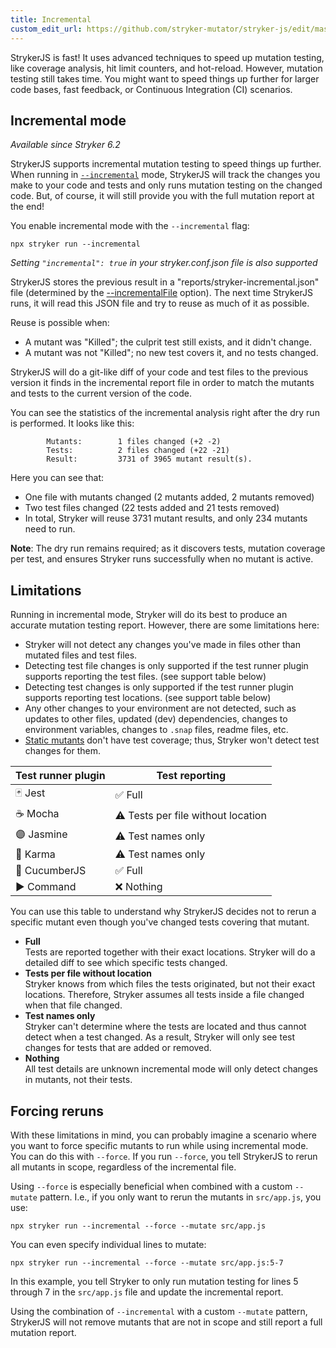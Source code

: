```yaml
---
title: Incremental
custom_edit_url: https://github.com/stryker-mutator/stryker-js/edit/master/docs/incremental.md
---
```


StrykerJS is fast! It uses advanced techniques to speed up mutation testing, like coverage analysis, hit limit counters, and hot-reload. However, mutation testing still takes time. You might want to speed things up further for larger code bases, fast feedback, or Continuous Integration (CI) scenarios.

## Incremental mode

_Available since Stryker 6.2_

StrykerJS supports incremental mutation testing to speed things up further. When running in [`--incremental`](./configuration.md#incremental-boolean) mode, StrykerJS will track the changes you make to your code and tests and only runs mutation testing on the changed code. But, of course, it will still provide you with the full mutation report at the end!

You enable incremental mode with the `--incremental` flag:

```
npx stryker run --incremental
```

_Setting `"incremental": true` in your stryker.conf.json file is also supported_

StrykerJS stores the previous result in a "reports/stryker-incremental.json" file (determined by the [--incrementalFile](./configuration.md#incrementalfile-string) option). The next time StrykerJS runs, it will read this JSON file and try to reuse as much of it as possible. 

Reuse is possible when:
- A mutant was "Killed"; the culprit test still exists, and it didn't change.
- A mutant was not "Killed"; no new test covers it, and no tests changed.

StrykerJS will do a git-like diff of your code and test files to the previous version it finds in the incremental report file in order to match the mutants and tests to the current version of the code.

You can see the statistics of the incremental analysis right after the dry run is performed. It looks like this:

```
        Mutants:        1 files changed (+2 -2)
        Tests:          2 files changed (+22 -21)
        Result:         3731 of 3965 mutant result(s).
```

Here you can see that:
- One file with mutants changed (2 mutants added, 2 mutants removed)
- Two test files changed (22 tests added and 21 tests removed)
- In total, Stryker will reuse 3731 mutant results, and only 234 mutants need to run.

**Note**: The dry run remains required; as it discovers tests, mutation coverage per test, and ensures Stryker runs successfully when no mutant is active.

## Limitations

Running in incremental mode, Stryker will do its best to produce an accurate mutation testing report. However, there are some limitations here:
- Stryker will not detect any changes you've made in files other than mutated files and test files.
- Detecting test file changes is only supported if the test runner plugin supports reporting the test files. (see support table below)
- Detecting test changes is only supported if the test runner plugin supports reporting test locations. (see support table below)
- Any other changes to your environment are not detected, such as updates to other files, updated (dev) dependencies, changes to environment variables, changes to `.snap` files, readme files, etc.
- [Static mutants](https://stryker-mutator.io/docs/mutation-testing-elements/static-mutants/) don't have test coverage; thus, Stryker won't detect test changes for them.

| Test runner plugin | Test reporting                  |
| ------------------ | ------------------------------- |
| 🃏 Jest            | ✅ Full                            |
| ☕ Mocha           | ⚠ Tests per file without location |
| 🟣 Jasmine         | ⚠ Test names only                 |
| 🔵 Karma           | ⚠ Test names only                 |
| 🥒 CucumberJS      | ✅ Full                            |
| ▶ Command          | ❌ Nothing                         |

You can use this table to understand why StrykerJS decides not to rerun a specific mutant even though you've changed tests covering that mutant.

- **Full**  
  Tests are reported together with their exact locations. Stryker will do a detailed diff to see which specific tests changed.
- **Tests per file without location**  
  Stryker knows from which files the tests originated, but not their exact locations. Therefore, Stryker assumes all tests inside a file changed when that file changed.
- **Test names only**  
  Stryker can't determine where the tests are located and thus cannot detect when a test changed. As a result, Stryker will only see test changes for tests that are added or removed.
- **Nothing**  
  All test details are unknown incremental mode will only detect changes in mutants, not their tests.

## Forcing reruns

With these limitations in mind, you can probably imagine a scenario where you want to force specific mutants to run while using incremental mode. You can do this with `--force`. If you run `--force`, you tell StrykerJS to rerun all mutants in scope, regardless of the incremental file.

Using `--force` is especially beneficial when combined with a custom `--mutate` pattern. I.e., if you only want to rerun the mutants in `src/app.js`, you use:

```
npx stryker run --incremental --force --mutate src/app.js
```

You can even specify individual lines to mutate:

```
npx stryker run --incremental --force --mutate src/app.js:5-7
```

In this example, you tell Stryker to only run mutation testing for lines 5 through 7 in the `src/app.js` file and update the incremental report.

Using the combination of `--incremental` with a custom `--mutate` pattern, StrykerJS will not remove mutants that are not in scope and still report a full mutation report.

